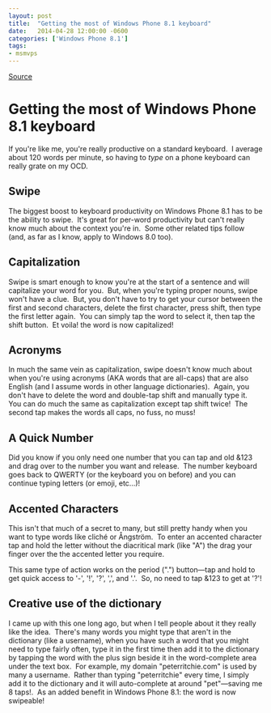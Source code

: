 ```yaml
---
layout: post
title:  "Getting the most of Windows Phone 8.1 keyboard"
date:   2014-04-28 12:00:00 -0600
categories: ['Windows Phone 8.1']
tags:
- msmvps
---
```

[Source](http://pr-blog.azurewebsites.net/2014/04/29/getting-the-most-of-windows-phone-8-1-keyboard/ "Permalink to Getting the most of Windows Phone 8.1 keyboard")

# Getting the most of Windows Phone 8.1 keyboard

If you're like me, you're really productive on a standard keyboard.  I average about 120 words per minute, so having to _type_ on a phone keyboard can really grate on my OCD.

## Swipe

The biggest boost to keyboard productivity on Windows Phone 8.1 has to be the ability to swipe.  It's great for per-word productivity but can't really know much about the context you're in.  Some other related tips follow (and, as far as I know, apply to Windows 8.0 too).

## Capitalization

Swipe is smart enough to know you're at the start of a sentence and will capitalize your word for you.  But, when you're typing proper nouns, swipe won't have a clue.  But, you don't have to try to get your cursor between the first and second characters, delete the first character, press shift, then type the first letter again.  You can simply tap the word to select it, then tap the shift button.  Et voila! the word is now capitalized!

## Acronyms

In much the same vein as capitalization, swipe doesn't know much about when you're using acronyms (AKA words that are all-caps) that are also English (and I assume words in other language dictionaries).  Again, you don't have to delete the word and double-tap shift and manually type it.  You can do much the same as capitalization except tap shift twice!  The second tap makes the words all caps, no fuss, no muss!

## A Quick Number

Did you know if you only need one number that you can tap and old &123 and drag over to the number you want and release.  The number keyboard goes back to QWERTY (or the keyboard you on before) and you can continue typing letters (or emoji, etc…)!

## Accented Characters

This isn't that much of a secret to many, but still pretty handy when you want to type words like cliché or Ångström.  To enter an accented character tap and hold the letter without the diacritical mark (like "A") the drag your finger over the the accented letter you require.

This same type of action works on the period (".") button—tap and hold to get quick access to '-', '!', '?', ',', and '.'.  So, no need to tap &123 to get at '?'!

## Creative use of the dictionary

I came up with this one long ago, but when I tell people about it they really like the idea.  There's many words you might type that aren't in the dictionary (like a username), when you have such a word that you might need to type fairly often, type it in the first time then add it to the dictionary by tapping the word with the plus sign beside it in the word-complete area under the text box.  For example, my domain "peterritchie.com" is used by many a username.  Rather than typing "peterritchie" every time, I simply add it to the dictionary and it will auto-complete at around "pet"—saving me 8 taps!.  As an added benefit in Windows Phone 8.1: the word is now swipeable!

